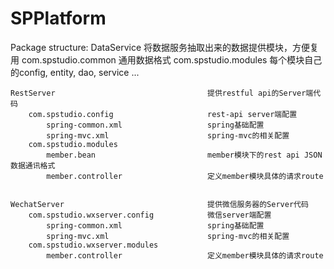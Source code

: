 # SPPlatform



Package structure:
    DataService                                 将数据服务抽取出来的数据提供模块，方便复用
        com.spstudio.common                     通用数据格式
        com.spstudio.modules                    每个模块自己的config, entity, dao, service
            ...

    RestServer                                  提供restful api的Server端代码
        com.spstudio.config                     rest-api server端配置
            spring-common.xml                   spring基础配置
            spring-mvc.xml                      spring-mvc的相关配置
        com.spstudio.modules
            member.bean                         member模块下的rest api JSON数据通讯格式
            member.controller                   定义member模块具体的请求route


    WechatServer                                提供微信服务器的Server代码
        com.spstudio.wxserver.config            微信server端配置
            spring-common.xml                   spring基础配置
            spring-mvc.xml                      spring-mvc的相关配置
        com.spstudio.wxserver.modules
            member.controller                   定义member模块具体的请求route
